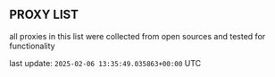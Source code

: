 ## PROXY LIST

all proxies in this list were collected from open sources and tested for functionality

last update: `2025-02-06 13:35:49.035863+00:00` UTC